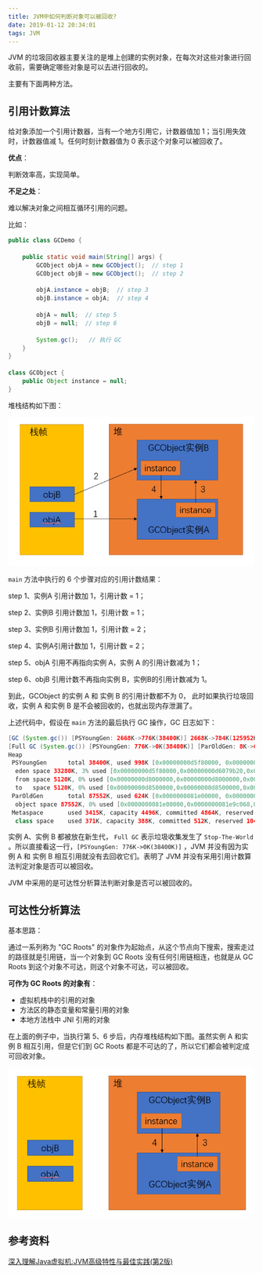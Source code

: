 ```yaml
---
title: JVM中如何判断对象可以被回收?
date: 2019-01-12 20:34:01
tags: JVM
---
```


JVM 的垃圾回收器主要关注的是堆上创建的实例对象，在每次对这些对象进行回收前，需要确定哪些对象是可以去进行回收的。

主要有下面两种方法。

## 引用计数算法

给对象添加一个引用计数器，当有一个地方引用它，计数器值加 1；当引用失效时，计数器值减 1。任何时刻计数器值为 0 表示这个对象可以被回收了。

**优点**：

判断效率高，实现简单。

**不足之处**：

难以解决对象之间相互循环引用的问题。

比如：

```java
public class GCDemo {
     
    public static void main(String[] args) {
        GCObject objA = new GCObject();  // step 1
        GCObject objB = new GCObject();  // step 2
        
        objA.instance = objB;  // step 3
        objB.instance = objA;  // step 4
        
        objA = null;  // step 5
        objB = null;  // step 6
        
        System.gc();   // 执行 GC
    }
}

class GCObject {
    public Object instance = null;
}
```

堆栈结构如下图：

![](https://raw.githubusercontent.com/zywudev/blog-source/master/image/jvm_judge_object_recycle_1.png)

`main` 方法中执行的 6 个步骤对应的引用计数结果：

step 1、实例A 引用计数加 1，引用计数 = 1；

step 2、实例B 引用计数加 1，引用计数 = 1；

step 3、实例B 引用计数加 1，引用计数 = 2；

step 4、实例A引用计数加 1，引用计数 = 2；

step 5、objA 引用不再指向实例 A，实例 A 的引用计数减为 1；

step 6、objB 引用计数不再指向实例 B，实例B的引用计数减为 1。

到此，GCObject 的实例 A 和 实例 B 的引用计数都不为 0， 此时如果执行垃圾回收，实例 A 和实例 B 是不会被回收的，也就出现内存泄漏了。

上述代码中，假设在 `main` 方法的最后执行 GC 操作，GC 日志如下：

```java
[GC (System.gc()) [PSYoungGen: 2668K->776K(38400K)] 2668K->784K(125952K), 0.0095289 secs] [Times: user=0.00 sys=0.00, real=0.02 secs] 
[Full GC (System.gc()) [PSYoungGen: 776K->0K(38400K)] [ParOldGen: 8K->624K(87552K)] 784K->624K(125952K), [Metaspace: 3395K->3395K(1056768K)], 0.0057008 secs] [Times: user=0.08 sys=0.00, real=0.00 secs] 
Heap
 PSYoungGen      total 38400K, used 998K [0x00000000d5f80000, 0x00000000d8a00000, 0x0000000100000000)
  eden space 33280K, 3% used [0x00000000d5f80000,0x00000000d6079b20,0x00000000d8000000)
  from space 5120K, 0% used [0x00000000d8000000,0x00000000d8000000,0x00000000d8500000)
  to   space 5120K, 0% used [0x00000000d8500000,0x00000000d8500000,0x00000000d8a00000)
 ParOldGen       total 87552K, used 624K [0x0000000081e00000, 0x0000000087380000, 0x00000000d5f80000)
  object space 87552K, 0% used [0x0000000081e00000,0x0000000081e9c068,0x0000000087380000)
 Metaspace       used 3415K, capacity 4496K, committed 4864K, reserved 1056768K
  class space    used 371K, capacity 388K, committed 512K, reserved 1048576K
```

实例 A、实例 B 都被放在新生代， `Full GC` 表示垃圾收集发生了 `Stop-The-World   `。所以直接看这一行，`[PSYoungGen: 776K->0K(38400K)]` ，JVM 并没有因为实例 A 和 实例 B 相互引用就没有去回收它们。表明了 JVM 并没有采用引用计数算法判定对象是否可以被回收。

JVM 中采用的是可达性分析算法判断对象是否可以被回收的。

## 可达性分析算法

基本思路：

通过一系列称为 "GC Roots" 的对象作为起始点，从这个节点向下搜索，搜索走过的路径就是引用链，当一个对象到 GC Roots 没有任何引用链相连，也就是从 GC Roots 到这个对象不可达，则这个对象不可达，可以被回收。

**可作为 GC Roots 的对象有**：

- 虚拟机栈中的引用的对象
- 方法区的静态变量和常量引用的对象
- 本地方法栈中 JNI 引用的对象

在上面的例子中，当执行第 5、6 步后，内存堆栈结构如下图。虽然实例 A 和实例 B 相互引用，但是它们到 GC Roots 都是不可达的了，所以它们都会被判定成可回收对象。

![](https://raw.githubusercontent.com/zywudev/blog-source/master/image/jvm_judge_object_recycle_2.png)

## 参考资料

[深入理解Java虚拟机:JVM高级特性与最佳实践(第2版)](https://book.douban.com/subject/24722612/)


